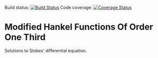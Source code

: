 Build status: [![Build Status](https://travis-ci.com/EP-Guy/ModifiedHankelFunctionsOfOrderOneThird.svg?branch=master)](https://travis-ci.com/EP-Guy/ModifiedHankelFunctionsOfOrderOneThird)
Code coverage: [![Coverage Status](https://coveralls.io/repos/github/EP-Guy/ModifiedHankelFunctionsOfOrderOneThird/badge.svg?branch=master)](https://coveralls.io/github/EP-Guy/ModifiedHankelFunctionsOfOrderOneThird?branch=master)

# Modified Hankel Functions Of Order One Third

Solutions to Stokes' differential equation.
